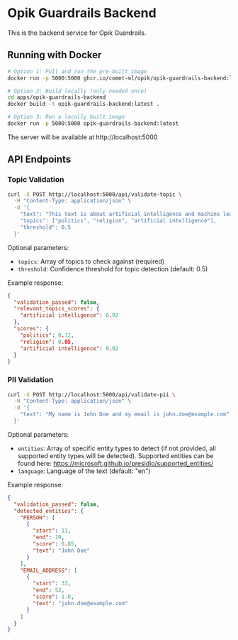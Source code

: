 # Opik Guardrails Backend

This is the backend service for Opik Guardrails.

## Running with Docker

```bash
# Option 1: Pull and run the pre-built image
docker run -p 5000:5000 ghcr.io/comet-ml/opik/opik-guardrails-backend:latest

# Option 2: Build locally (only needed once)
cd apps/opik-guardrails-backend
docker build -t opik-guardrails-backend:latest .

# Option 3: Run a locally built image
docker run -p 5000:5000 opik-guardrails-backend:latest
```

The server will be available at http://localhost:5000

## API Endpoints

### Topic Validation

```bash
curl -X POST http://localhost:5000/api/validate-topic \
  -H "Content-Type: application/json" \
  -d '{
    "text": "This text is about artificial intelligence and machine learning.",
    "topics": ["politics", "religion", "artificial intelligence"],
    "threshold": 0.5
  }'
```

Optional parameters:
- `topics`: Array of topics to check against (required)
- `threshold`: Confidence threshold for topic detection (default: 0.5)

Example response:
```json
{
  "validation_passed": false,
  "relevant_topics_scores": {
    "artificial intelligence": 0.92
  },
  "scores": {
    "politics": 0.12,
    "religion": 0.05,
    "artificial intelligence": 0.92
  }
}
```

### PII Validation

```bash
curl -X POST http://localhost:5000/api/validate-pii \
  -H "Content-Type: application/json" \
  -d '{
    "text": "My name is John Doe and my email is john.doe@example.com"
  }'
```

Optional parameters:
- `entities`: Array of specific entity types to detect (if not provided, all supported entity types will be detected). Supported entities can be found here: https://microsoft.github.io/presidio/supported_entities/
- `language`: Language of the text (default: "en")


Example response:
```json
{
  "validation_passed": false,
  "detected_entities": {
    "PERSON": [
      {
        "start": 11,
        "end": 19,
        "score": 0.85,
        "text": "John Doe"
      }
    ],
    "EMAIL_ADDRESS": [
      {
        "start": 33,
        "end": 52,
        "score": 1.0,
        "text": "john.doe@example.com"
      }
    ]
  }
}
